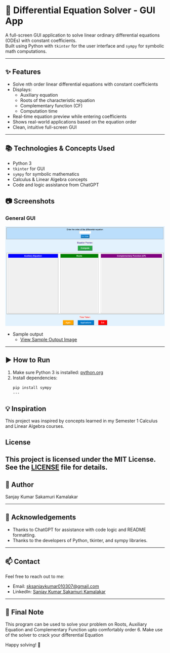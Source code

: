 # 🧮 Differential Equation Solver - GUI App

A full-screen GUI application to solve linear ordinary differential equations (ODEs) with constant coefficients.  
Built using Python with `tkinter` for the user interface and `sympy` for symbolic math computations.

---

## ✨ Features

- Solve nth order linear differential equations with constant coefficients  
- Displays:  
  - Auxiliary equation  
  - Roots of the characteristic equation  
  - Complementary function (CF)  
  - Computation time  
- Real-time equation preview while entering coefficients  
- Shows real-world applications based on the equation order  
- Clean, intuitive full-screen GUI

---

## 📚 Technologies & Concepts Used

- Python 3  
- `tkinter` for GUI  
- `sympy` for symbolic mathematics  
- Calculus & Linear Algebra concepts  
- Code and logic assistance from ChatGPT
 
## 📷 Screenshots

### General GUI

![General GUI](general_GUI.png)
- Sample output
  - [View Sample Output Image](sample_output.png)



---
## ▶️ How to Run

1. Make sure Python 3 is installed: [python.org](https://python.org)  
2. Install dependencies:
   ```bash
   pip install sympy
   ---

## 💡 Inspiration

This project was inspired by concepts learned in my Semester 1 Calculus and Linear Algebra courses.


## License

This project is licensed under the MIT License. See the [LICENSE](LICENSE) file for details.
---

## 👤 Author

Sanjay Kumar Sakamuri Kamalakar

---

## 🙏 Acknowledgements

- Thanks to ChatGPT for assistance with code logic and README formatting.
- Thanks to the developers of Python, tkinter, and sympy libraries.
---

## 📫 Contact

Feel free to reach out to me:

- Email: [sksanjaykumar010307@gmail.com](mailto:sksanjaykumar010307@gmail)
- LinkedIn: [Sanjay Kumar Sakamuri Kamalakar](www.linkedin.com/in/sanjay-kumar-sakamuri-kamalakar-a67148214)
---

## 📝 Final Note
This program can be used to solve your problem on Roots, Auxiliary Equation and Complementary Function upto comfortably order 6.
Make use of the solver to crack your differential Equation

Happy solving! 🚀

